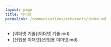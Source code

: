 ```yaml
---
layout: page
title: 이더넷
permalink: /communications/ethernets/index.md
---
```

- [이더넷 기술](이더넷 기술.md)
- [산업용 이더넷](산업용 이더넷.md)

